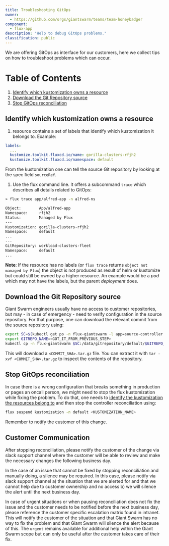 ```yaml
---
title: Troubleshooting GitOps
owner:
  - https://github.com/orgs/giantswarm/teams/team-honeybadger
component:
  - flux-app
description: "Help to debug GitOps problems."
classification: public
---
```

We are offering GitOps as interface for our customers, here we collect tips on how to troubleshoot problems which can occur.

# Table of Contents

1. [Identify which kustomization owns a resource](#identify-which-kustomization-owns-a-resource)
1. [Download the Git Repository source](#download-the-git-repository-source)
1. [Stop GitOps reconciliation](#stop-gitops-reconciliation)

## Identify which kustomization owns a resource

1. resource contains a set of labels that identify which kustomization it belongs to. Example:

```yaml
labels:
  ...
  kustomize.toolkit.fluxcd.io/name: gorilla-clusters-rfjh2
  kustomize.toolkit.fluxcd.io/namespace: default
```

From the kustomization one can tell the source Git repository by looking at the spec field `sourceRef`.

1. Use the flux command line. It offers a subcommand `trace` which describes all details related to GitOps:

```sh
» flux trace app/alfred-app -n alfred-ns

Object:        App/alfred-app
Namespace:     rfjh2
Status:        Managed by Flux
---
Kustomization: gorilla-clusters-rfjh2
Namespace:     default
...
---
GitRepository: workload-clusters-fleet
Namespace:     default
...
```

**Note**: If the resource has no labels (or `flux trace` returns `object not managed by Flux`) the object is not produced as result of helm or kustomize but could still be owned by a higher resource. An example would be a _pod_ which may not have the labels, but the parent _deployment_ does.

## Download the Git Repository source

Giant Swarm engineers usually have no access to customer repositories, but may - in case of emergency - need to verify configuration in the source repository. For that purpose, one can download the relevant commit from the source repository using:

```sh
export SC=$(kubectl get po -n flux-giantswarm -l app=source-controller -o custom-columns=NAME:.metadata.name --no-headers)
export GITREPO_NAME=<GOT_IT_FROM_PREVIOUS_STEP>
kubectl cp -n flux-giantswarm $SC:/data/gitrepository/default/$GITREPO_NAME/ .
```

This will download a `<COMMIT_SHA>.tar.gz` file. You can extract it with `tar -xvf <COMMIT_SHA>.tar.gz` to inspect the contents of the repository.

## Stop GitOps reconciliation

In case there is a wrong configuration that breaks something in production or pages an oncall person, we might need to stop the flux kustomization while fixing the problem. To do that, one needs to [identify the kustomization the resources belong to](#identify-which-kustomization-owns-a-resource) and then stop the controller reconciliation using:

```sh
flux suspend kustomization -n default <KUSTOMIZATION_NAME>
```

Remember to notify the customer of this change.

## Customer Communication

After stopping reconciliation, please notify the customer of the change via slack support channel where the customer will be able to review and make the necessary changes the following business day.

In the case of an issue that cannot be fixed by stopping reconciliation and manually doing, a silence may be required. In this case, please notify via slack support channel a) the situation that we are alerted for and that we cannot help due to customer ownership and no access b) we will silence the alert until the next business day.

In case of urgent situations or when pausing reconciliation does not fix the issue and the customer needs to be notified before the next business day, please reference the customer specific escalation matrix found in intranet. This will notify the customer of the situation and that Giant Swarm has no way to fix the problem and that Giant Swarm will silence the alert because of this. The `urgent` remains available for additional help within the Giant Swarm scope but can only be useful after the customer takes care of their fix.

